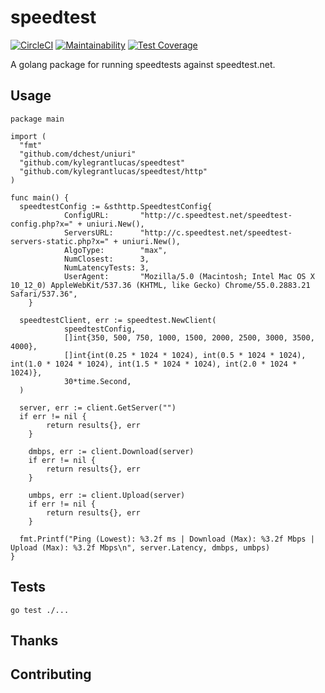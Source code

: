 # speedtest
[![CircleCI](https://circleci.com/gh/kylegrantlucas/speedtest.svg?style=svg)](https://circleci.com/gh/kylegrantlucas/speedtest) [![Maintainability](https://api.codeclimate.com/v1/badges/2130b46a52f698b3eaf1/maintainability)](https://codeclimate.com/github/kylegrantlucas/speedtest/maintainability) [![Test Coverage](https://api.codeclimate.com/v1/badges/2130b46a52f698b3eaf1/test_coverage)](https://codeclimate.com/github/kylegrantlucas/speedtest/test_coverage)

A golang package for running speedtests against speedtest.net.

## Usage
```
package main

import (
  "fmt"
  "github.com/dchest/uniuri"
  "github.com/kylegrantlucas/speedtest"
  "github.com/kylegrantlucas/speedtest/http"
)

func main() {
  speedtestConfig := &sthttp.SpeedtestConfig{
			ConfigURL:       "http://c.speedtest.net/speedtest-config.php?x=" + uniuri.New(),
			ServersURL:      "http://c.speedtest.net/speedtest-servers-static.php?x=" + uniuri.New(),
			AlgoType:        "max",
			NumClosest:      3,
			NumLatencyTests: 3,
			UserAgent:       "Mozilla/5.0 (Macintosh; Intel Mac OS X 10_12_0) AppleWebKit/537.36 (KHTML, like Gecko) Chrome/55.0.2883.21 Safari/537.36",
	}

  speedtestClient, err := speedtest.NewClient(
			speedtestConfig,
			[]int{350, 500, 750, 1000, 1500, 2000, 2500, 3000, 3500, 4000},
			[]int{int(0.25 * 1024 * 1024), int(0.5 * 1024 * 1024), int(1.0 * 1024 * 1024), int(1.5 * 1024 * 1024), int(2.0 * 1024 * 1024)},
			30*time.Second,
  )

  server, err := client.GetServer("")
  if err != nil {
		return results{}, err
	}

	dmbps, err := client.Download(server)
	if err != nil {
		return results{}, err
	}

	umbps, err := client.Upload(server)
	if err != nil {
		return results{}, err
	}

  fmt.Printf("Ping (Lowest): %3.2f ms | Download (Max): %3.2f Mbps | Upload (Max): %3.2f Mbps\n", server.Latency, dmbps, umbps)
}
```
## Tests
`go test ./...`
## Thanks
## Contributing
